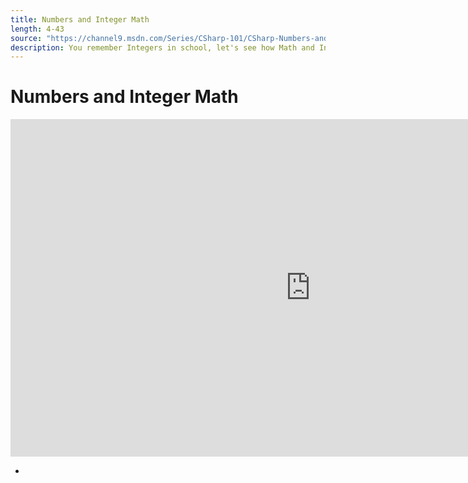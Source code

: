 ```yaml
---
title: Numbers and Integer Math
length: 4-43
source: "https://channel9.msdn.com/Series/CSharp-101/CSharp-Numbers-and-Integer-Math"
description: You remember Integers in school, let's see how Math and Integers behave in C#! Spoiler alert - it's more intuitive than you'd expect! We'll talk about order of operations, how numbers divide cleanly (or don't!) and lots more.
---
```

# Numbers and Integer Math

<iframe src="https://channel9.msdn.com/Series/CSharp-101/CSharp-Numbers-and-Integer-Math/player?format=html5" width="960" height="540" allowFullScreen frameBorder="0" title="C#: Numbers and Integer Math [5 of 19] - Microsoft Channel 9 Video"></iframe>

- 